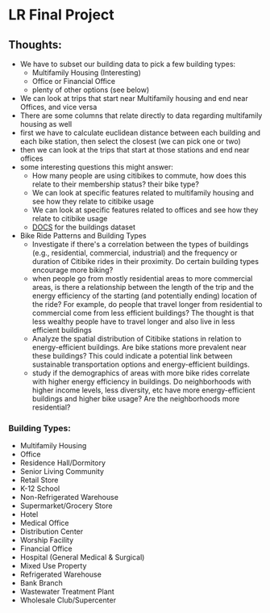 # LR Final Project

## Thoughts:

- We have to subset our building data to pick a few building types:
  - Multifamily Housing (Interesting)
  - Office or Financial Office
  - plenty of other options (see below)
- We can look at trips that start near Multifamily housing and end near Offices, and vice versa
- There are some columns that relate directly to data regarding multifamily housing as well
- first we have to calculate euclidean distance between each building and each bike station, then select the closest (we can pick one or two)
- then we can look at the trips that start at those stations and end near offices
- some interesting questions this might answer:
  - How many people are using citibikes to commute, how does this relate to their membership status? their bike type?
  - We can look at specific features related to multifamily housing and see how they relate to citibike usage
  - We can look at specific features related to offices and see how they relate to citibike usage
  - [DOCS](https://data.cityofnewyork.us/Environment/Energy-and-Water-Data-Disclosure-for-Local-Law-84-/7x5e-2fxh) for the buildings dataset
- Bike Ride Patterns and Building Types
	- Investigate if there's a correlation between the types of buildings (e.g., residential, commercial, industrial) and the frequency or duration of Citibike rides in their proximity. Do certain building types encourage more biking?
	- when people go from mostly residential areas to more commercial areas, is there a relationship between the length of the trip and the energy efficiency of the starting (and potentially ending) location of the ride? For example, do people that travel longer from residential to commercial come from less efficient buildings? The thought is that less wealthy people have to travel longer and also live in less efficient buildings
	- Analyze the spatial distribution of Citibike stations in relation to energy-efficient buildings. Are bike stations more prevalent near these buildings? This could indicate a potential link between sustainable transportation options and energy-efficient buildings.
	- study if the demographics of areas with more bike rides correlate with higher energy efficiency in buildings. Do neighborhoods with higher income levels, less diversity, etc have more energy-efficient buildings and higher bike usage? Are the neighborhoods more residential?


### Building Types:
  - Multifamily Housing
  - Office
  - Residence Hall/Dormitory
  - Senior Living Community
  - Retail Store
  - K-12 School
  - Non-Refrigerated Warehouse
  - Supermarket/Grocery Store
  - Hotel
  - Medical Office
  - Distribution Center
  - Worship Facility
  - Financial Office
  - Hospital (General Medical & Surgical)
  - Mixed Use Property
  - Refrigerated Warehouse
  - Bank Branch
  - Wastewater Treatment Plant
  - Wholesale Club/Supercenter
